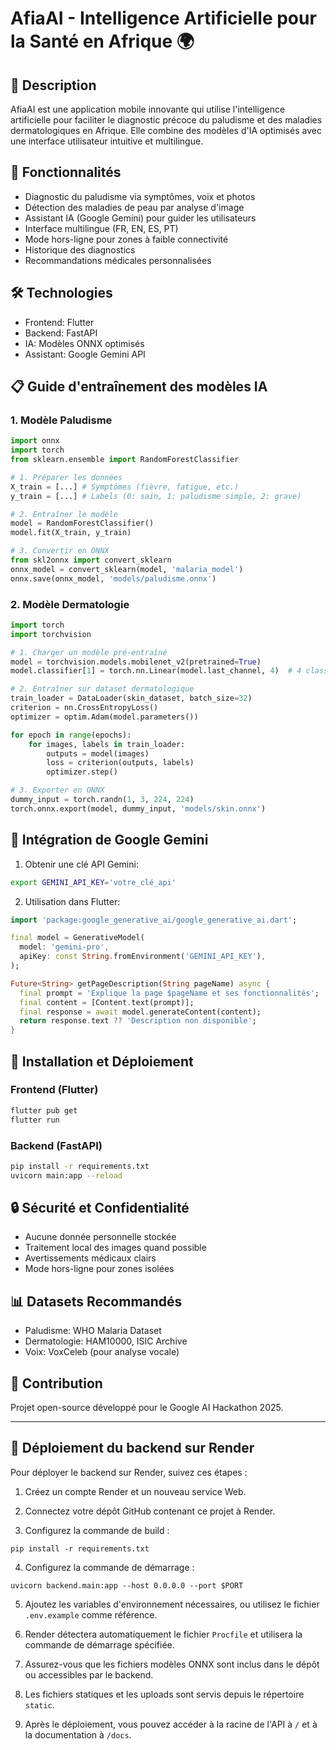 # AfiaAI - Intelligence Artificielle pour la Santé en Afrique 🌍

## 🎯 Description
AfiaAI est une application mobile innovante qui utilise l'intelligence artificielle pour faciliter le diagnostic précoce du paludisme et des maladies dermatologiques en Afrique. Elle combine des modèles d'IA optimisés avec une interface utilisateur intuitive et multilingue.

## 🚀 Fonctionnalités
- Diagnostic du paludisme via symptômes, voix et photos
- Détection des maladies de peau par analyse d'image
- Assistant IA (Google Gemini) pour guider les utilisateurs
- Interface multilingue (FR, EN, ES, PT)
- Mode hors-ligne pour zones à faible connectivité
- Historique des diagnostics
- Recommandations médicales personnalisées

## 🛠️ Technologies
- Frontend: Flutter
- Backend: FastAPI
- IA: Modèles ONNX optimisés
- Assistant: Google Gemini API

## 📋 Guide d'entraînement des modèles IA

### 1. Modèle Paludisme
```python
import onnx
import torch
from sklearn.ensemble import RandomForestClassifier

# 1. Préparer les données
X_train = [...] # Symptômes (fièvre, fatigue, etc.)
y_train = [...] # Labels (0: sain, 1: paludisme simple, 2: grave)

# 2. Entraîner le modèle
model = RandomForestClassifier()
model.fit(X_train, y_train)

# 3. Convertir en ONNX
from skl2onnx import convert_sklearn
onnx_model = convert_sklearn(model, 'malaria_model')
onnx.save(onnx_model, 'models/paludisme.onnx')
```

### 2. Modèle Dermatologie
```python
import torch
import torchvision

# 1. Charger un modèle pré-entraîné
model = torchvision.models.mobilenet_v2(pretrained=True)
model.classifier[1] = torch.nn.Linear(model.last_channel, 4)  # 4 classes

# 2. Entraîner sur dataset dermatologique
train_loader = DataLoader(skin_dataset, batch_size=32)
criterion = nn.CrossEntropyLoss()
optimizer = optim.Adam(model.parameters())

for epoch in range(epochs):
    for images, labels in train_loader:
        outputs = model(images)
        loss = criterion(outputs, labels)
        optimizer.step()

# 3. Exporter en ONNX
dummy_input = torch.randn(1, 3, 224, 224)
torch.onnx.export(model, dummy_input, 'models/skin.onnx')
```

## 🤖 Intégration de Google Gemini

1. Obtenir une clé API Gemini:
```bash
export GEMINI_API_KEY='votre_clé_api'
```

2. Utilisation dans Flutter:
```dart
import 'package:google_generative_ai/google_generative_ai.dart';

final model = GenerativeModel(
  model: 'gemini-pro',
  apiKey: const String.fromEnvironment('GEMINI_API_KEY'),
);

Future<String> getPageDescription(String pageName) async {
  final prompt = 'Explique la page $pageName et ses fonctionnalités';
  final content = [Content.text(prompt)];
  final response = await model.generateContent(content);
  return response.text ?? 'Description non disponible';
}
```

## 📱 Installation et Déploiement

### Frontend (Flutter)
```bash
flutter pub get
flutter run
```

### Backend (FastAPI)
```bash
pip install -r requirements.txt
uvicorn main:app --reload
```

## 🔒 Sécurité et Confidentialité
- Aucune donnée personnelle stockée
- Traitement local des images quand possible
- Avertissements médicaux clairs
- Mode hors-ligne pour zones isolées

## 📊 Datasets Recommandés
- Paludisme: WHO Malaria Dataset
- Dermatologie: HAM10000, ISIC Archive
- Voix: VoxCeleb (pour analyse vocale)

## 🌟 Contribution
Projet open-source développé pour le Google AI Hackathon 2025.

---

## 🚀 Déploiement du backend sur Render

Pour déployer le backend sur Render, suivez ces étapes :

1. Créez un compte Render et un nouveau service Web.

2. Connectez votre dépôt GitHub contenant ce projet à Render.

3. Configurez la commande de build :

```
pip install -r requirements.txt
```

4. Configurez la commande de démarrage :

```
uvicorn backend.main:app --host 0.0.0.0 --port $PORT
```

5. Ajoutez les variables d'environnement nécessaires, ou utilisez le fichier `.env.example` comme référence.

6. Render détectera automatiquement le fichier `Procfile` et utilisera la commande de démarrage spécifiée.

7. Assurez-vous que les fichiers modèles ONNX sont inclus dans le dépôt ou accessibles par le backend.

8. Les fichiers statiques et les uploads sont servis depuis le répertoire `static`.

9. Après le déploiement, vous pouvez accéder à la racine de l'API à `/` et à la documentation à `/docs`.
